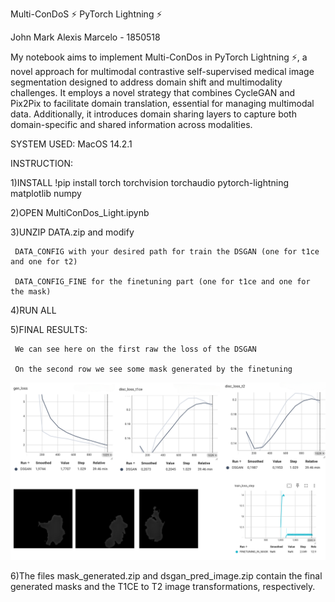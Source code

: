 Multi-ConDoS ⚡ PyTorch Lightning ⚡

John Mark Alexis Marcelo - 1850518 

My notebook aims to implement Multi-ConDos in PyTorch Lightning ⚡, a novel approach for multimodal contrastive self-supervised medical image segmentation designed to address domain shift and multimodality challenges. It employs a novel strategy that combines CycleGAN and Pix2Pix to facilitate domain translation, essential for managing multimodal data. Additionally, it introduces domain sharing layers to capture both domain-specific and shared information across modalities.

SYSTEM USED: MacOS 14.2.1

INSTRUCTION:

1)INSTALL
!pip install torch torchvision torchaudio pytorch-lightning matplotlib numpy

2)OPEN MultiConDos_Light.ipynb

3)UNZIP DATA.zip and modify

     DATA_CONFIG with your desired path for train the DSGAN (one for t1ce and one for t2)
     
     DATA_CONFIG_FINE for the finetuning part (one for t1ce and one for the mask)
   
4)RUN ALL

5)FINAL RESULTS:
     
     We can see here on the first raw the loss of the DSGAN
     
     On the second row we see some mask generated by the finetuning

![Image 1](https://raw.githubusercontent.com/sanjohngiangino/NN_MultiConDos/main/results.png)

6)The files mask_generated.zip and dsgan_pred_image.zip contain the final generated masks and the T1CE to T2 image transformations, respectively.

